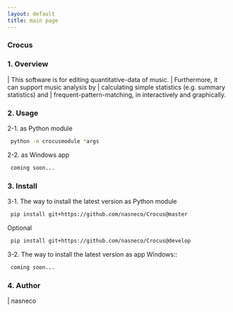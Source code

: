 ```yaml
---
layout: default
title: main page
---
```



### Crocus

### 1. Overview

 |  This software is for editing quantitative-data of music.
 | Furthermore, it can support music analysis by
 | calculating simple statistics (e.g. summary statistics) and
 | frequent-pattern-matching, in interactively and graphically.

### 2. Usage

 2-1. as Python module

 ```sh
  python -m crocusmodule *args
 ```

 2-2. as Windows app

 ```sh
  coming soon...
 ```

### 3. Install

 3-1. The way to install the latest version as Python module

 ```sh
  pip install git+https://github.com/nasneco/Crocus@master
 ```

 Optional
 
 ```sh
  pip install git+https://github.com/nasneco/Crocus@develop
 ```

 3-2. The way to install the latest version as app
 Windows::

 ```sh
  coming soon...
 ```

### 4. Author

 | nasneco

